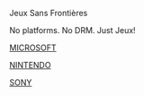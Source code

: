 Jeux Sans Frontières

No platforms. No DRM. Just Jeux!

[MICROSOFT](#MICROSOFT.md)

[NINTENDO](#NINTENDO.md)

[SONY](SONY.md)
